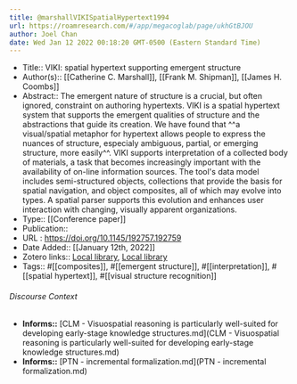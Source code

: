 ```yaml
---
title: @marshallVIKISpatialHypertext1994
url: https://roamresearch.com/#/app/megacoglab/page/ukhGtBJOU
author: Joel Chan
date: Wed Jan 12 2022 00:18:20 GMT-0500 (Eastern Standard Time)
---
```


- Title:: VIKI: spatial hypertext supporting emergent structure
- Author(s):: [[Catherine C. Marshall]], [[Frank M. Shipman]], [[James H. Coombs]]
- Abstract:: The emergent nature of structure is a crucial, but often ignored, constraint on authoring hypertexts. VIKI is a spatial hypertext system that supports the emergent qualities of structure and the abstractions that guide its creation. We have found that ^^a visual/spatial metaphor for hypertext allows people to express the nuances of structure, especialy ambiguous, partial, or emerging structure, more easily^^. VIKI supports interpretation of a collected body of materials, a task that becomes increasingly important with the availability of on-line information sources. The tool's data model includes semi-structured objects, collections that provide the basis for spatial navigation, and object composites, all of which may evolve into types. A spatial parser supports this evolution and enhances user interaction with changing, visually apparent organizations.
- Type:: [[Conference paper]]
- Publication::
- URL : https://doi.org/10.1145/192757.192759
- Date Added:: [[January 12th, 2022]]
- Zotero links:: [Local library](zotero://select/groups/2451508/items/PAY4MNG6), [Local library](https://www.zotero.org/groups/2451508/items/PAY4MNG6)
- Tags:: #[[composites]], #[[emergent structure]], #[[interpretation]], #[[spatial hypertext]], #[[visual structure recognition]]

###### Discourse Context

- **Informs::** [CLM - Visuospatial reasoning is particularly well-suited for developing early-stage knowledge structures.md](CLM - Visuospatial reasoning is particularly well-suited for developing early-stage knowledge structures.md)
- **Informs::** [PTN - incremental formalization.md](PTN - incremental formalization.md)
